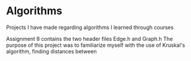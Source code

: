 # Algorithms
Projects I have made regarding algorithms I learned through courses

Assignment 8 contains the two header files Edge.h and Graph.h
  The purpose of this project was to familiarize myself with the use of Kruskal's algorithm, finding distances between
